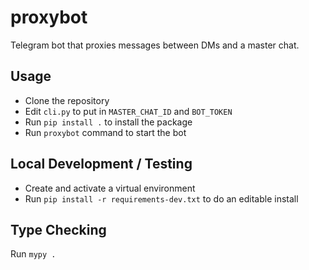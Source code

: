 # proxybot

Telegram bot that proxies messages between DMs and a master chat.

## Usage

- Clone the repository
- Edit `cli.py` to put in `MASTER_CHAT_ID` and `BOT_TOKEN`
- Run `pip install .` to install the package
- Run `proxybot` command to start the bot

## Local Development / Testing

- Create and activate a virtual environment
- Run `pip install -r requirements-dev.txt` to do an editable install

## Type Checking

Run `mypy .`
